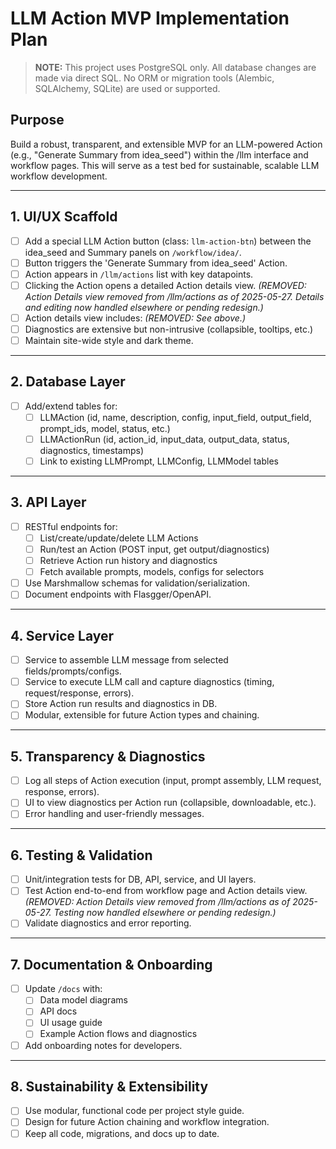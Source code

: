 # LLM Action MVP Implementation Plan

> **NOTE:** This project uses PostgreSQL only. All database changes are made via direct SQL. No ORM or migration tools (Alembic, SQLAlchemy, SQLite) are used or supported.

## Purpose
Build a robust, transparent, and extensible MVP for an LLM-powered Action (e.g., "Generate Summary from idea_seed") within the /llm interface and workflow pages. This will serve as a test bed for sustainable, scalable LLM workflow development.

---

## 1. UI/UX Scaffold
- [ ] Add a special LLM Action button (class: `llm-action-btn`) between the idea_seed and Summary panels on `/workflow/idea/`.
- [ ] Button triggers the 'Generate Summary from idea_seed' Action.
- [ ] Action appears in `/llm/actions` list with key datapoints.
- [ ] Clicking the Action opens a detailed Action details view. *(REMOVED: Action Details view removed from /llm/actions as of 2025-05-27. Details and editing now handled elsewhere or pending redesign.)*
- [ ] Action details view includes: *(REMOVED: See above.)*
- [ ] Diagnostics are extensive but non-intrusive (collapsible, tooltips, etc.)
- [ ] Maintain site-wide style and dark theme.

---

## 2. Database Layer
- [ ] Add/extend tables for:
    - [ ] LLMAction (id, name, description, config, input_field, output_field, prompt_ids, model, status, etc.)
    - [ ] LLMActionRun (id, action_id, input_data, output_data, status, diagnostics, timestamps)
    - [ ] Link to existing LLMPrompt, LLMConfig, LLMModel tables

---

## 3. API Layer
- [ ] RESTful endpoints for:
    - [ ] List/create/update/delete LLM Actions
    - [ ] Run/test an Action (POST input, get output/diagnostics)
    - [ ] Retrieve Action run history and diagnostics
    - [ ] Fetch available prompts, models, configs for selectors
- [ ] Use Marshmallow schemas for validation/serialization.
- [ ] Document endpoints with Flasgger/OpenAPI.

---

## 4. Service Layer
- [ ] Service to assemble LLM message from selected fields/prompts/configs.
- [ ] Service to execute LLM call and capture diagnostics (timing, request/response, errors).
- [ ] Store Action run results and diagnostics in DB.
- [ ] Modular, extensible for future Action types and chaining.

---

## 5. Transparency & Diagnostics
- [ ] Log all steps of Action execution (input, prompt assembly, LLM request, response, errors).
- [ ] UI to view diagnostics per Action run (collapsible, downloadable, etc.).
- [ ] Error handling and user-friendly messages.

---

## 6. Testing & Validation
- [ ] Unit/integration tests for DB, API, service, and UI layers.
- [ ] Test Action end-to-end from workflow page and Action details view. *(REMOVED: Action Details view removed from /llm/actions as of 2025-05-27. Testing now handled elsewhere or pending redesign.)*
- [ ] Validate diagnostics and error reporting.

---

## 7. Documentation & Onboarding
- [ ] Update `/docs` with:
    - [ ] Data model diagrams
    - [ ] API docs
    - [ ] UI usage guide
    - [ ] Example Action flows and diagnostics
- [ ] Add onboarding notes for developers.

---

## 8. Sustainability & Extensibility
- [ ] Use modular, functional code per project style guide.
- [ ] Design for future Action chaining and workflow integration.
- [ ] Keep all code, migrations, and docs up to date. 